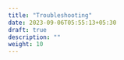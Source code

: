 ```yaml
---
title: "Troubleshooting"
date: 2023-09-06T05:55:13+05:30
draft: true
description: ""
weight: 10
---
```

